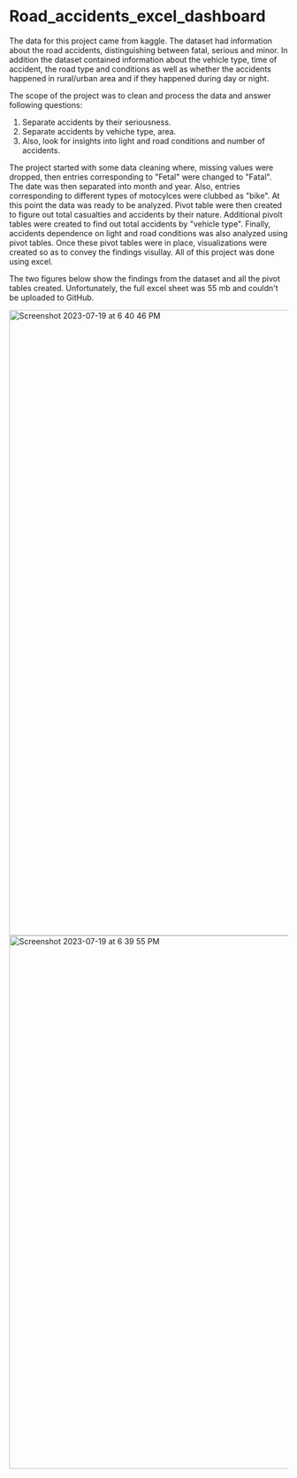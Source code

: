 # Road_accidents_excel_dashboard
The data for this project came from kaggle. The dataset had information about the road accidents, distinguishing between fatal, serious and minor. In addition the dataset contained information about the vehicle type, time of accident, the road type and conditions as well as whether the accidents happened in rural/urban area and if they happened during day or night.

The scope of the project was to clean and process the data and answer following questions:
1) Separate accidents by their seriousness.
2) Separate accidents by vehiche type, area.
3) Also, look for insights into light and road conditions and number of accidents.

The project started with some data cleaning where, missing values were dropped, then entries corresponding to "Fetal" were changed to "Fatal". The date was then separated into month and year. Also, entries corresponding to different types of motocylces were clubbed as "bike". At this point the data was ready to be analyzed. Pivot table were then created to figure out total casualties and accidents by their nature. Additional pivolt tables were created to find out total accidents by "vehicle type". Finally, accidents dependence on light and road conditions was also analyzed using pivot tables. Once these pivot tables were in place, visualizations were created so as to convey the findings visullay. All of this project was done using excel.

The two figures below show the findings from the dataset and all the pivot tables created. Unfortunately, the full excel sheet was 55 mb and couldn't be uploaded to GitHub.

<img width="1131" alt="Screenshot 2023-07-19 at 6 40 46 PM" src="https://github.com/mayank8893/Road_accidents_excel_dashboard/assets/69361645/041a6c70-1546-4fad-9669-794646d8e8c4">



<img width="964" alt="Screenshot 2023-07-19 at 6 39 55 PM" src="https://github.com/mayank8893/Road_accidents_excel_dashboard/assets/69361645/bd0c92a4-9b2d-4169-9752-728d6f8d78fb">

